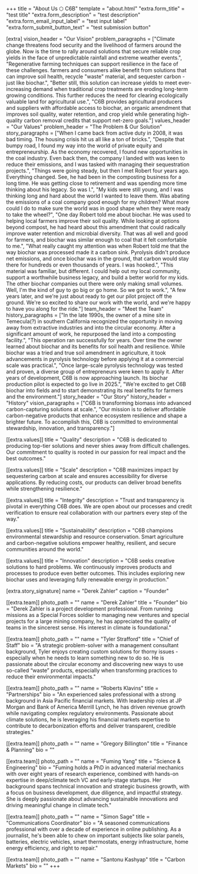+++
title = "About Us ⬡ C6B"
template = "about.html"
"extra.form_title" = "test title"
"extra.form_description" = "test description"
"extra.form_email_input_label" = "test input label"
"extra.form_submit_button_text" = "test submission button"

[extra]
vision_header = "Our Vision"
problem_paragraphs = ["Climate change threatens food security and the livelihood of farmers around the globe. Now is the time to rally around solutions that secure reliable crop yields in the face of unpredictable rainfall and extreme weather events.", "Regenerative farming techniques can support resilience in the face of these challenges. farmers and consumers alike benefit from solutions that can improve soil health, recycle \"waste\" material, and sequester carbon - just like biochar.", "Better still, this solution can increase yields to meet ever-increasing demand when traditional crop treatments are eroding long-term growing conditions. This further reduces the need for clearing ecologically valuable land for agricultural use.", "C6B provides agricultural producers and suppliers with affordable access to biochar, an organic amendment that improves soil quality, water retention, and crop yield while generating high-quality carbon removal credits that support net-zero goals."]
values_header = "Our Values"
problem_header = "The Problem &amp; Our Solution"
story_paragraphs = ["When I came back from active duty in 2008, it was bad timing. The housing crisis hit us all like a ton of bricks.", "Despite that bumpy road, I found my way into the world of private equity and entrepreneurship. As the economy recovered, I found new opportunities in the coal industry. Even back then, the company I landed with was keen to reduce their emissions, and I was tasked with managing their sequestration projects.", "Things were going steady, but then I met Robert four years ago. Everything changed. See, he had been in the composting business for a long time. He was getting close to retirement and was spending more time thinking about his legacy. So was I.", "My kids were still young, and I was thinking long and hard about the world I wanted to leave them. Was abating the emissions of a coal company good enough for my children? What more could I do to make sure the world was in good shape when they were ready to take the wheel?", "One day Robert told me about biochar. He was used to helping local farmers improve their soil quality. While looking at options beyond compost, he had heard about this amendment that could radically improve water retention and microbial diversity. That was all well and good for farmers, and biochar was similar enough to coal that it felt comfortable to me.", "What really caught my attention was when Robert told me that the way biochar was processed made it a carbon sink. Pyrolysis didn't produce net emissions, and once biochar was in the ground, that carbon would stay there for hundreds or even thousands of years. I was hooked.", "This material was familiar, but different. I could help out my local community, support a worthwhile business legacy, and build a better world for my kids. The other biochar companies out there were only making small volumes. Well, I'm the kind of guy to go big or go home. So we got to work.", "A few years later, and we're just about ready to get our pilot project off the ground. We're so excited to share our work with the world, and we're happy to have you along for the ride."]
team_header = "Meet the Team"
history_paragraphs = ["In the late 1990s, the owner of a mine site in Temecula(?) in southern California recognized the opportunity in moving away from extractive industries and into the circular economy. After a significant amount of work, he repurposed the land into a composting facility.", "This operation ran successfully for years. Over time the owner learned about biochar and its benefits for soil health and resilience. While biochar was a tried and true soil amendment in agriculture, it took advancements in pyrolysis technology before applying it at a commercial scale was practical.", "Once large-scale pyrolysis technology was tested and proven, a diverse group of entrepreneurs were keen to apply it. After years of development, C6B is now approaching launch. Its biochar production pilot is expected to go live in 2025.", "We're excited to get C6B biochar into fields and to start demonstrating its real benefits for farmers and the environment."]
story_header = "Our Story"
history_header = "History"
vision_paragraphs = ["C6B is transforming biomass into advanced carbon-capturing solutions at scale.", "Our mission is to deliver affordable carbon-negative products that enhance ecosystem resilience and shape a brighter future. To accomplish this, C6B is committed to environmental stewardship, innovation, and transparency."]

[[extra.values]]
title = "Quality"
description = "C6B is dedicated to producing top-tier solutions and never shies away from difficult challenges. Our commitment to quality is rooted in our passion for real impact and the best outcomes."

[[extra.values]]
title = "Scale"
description = "C6B maximizes impact by sequestering carbon at scale and ensures accessibility for diverse applications. By reducing costs, our products can deliver broad benefits while strengthening resilience."

[[extra.values]]
title = "Integrity"
description = "Trust and transparency is pivotal in everything C6B does. We are open about our processes and credit verification to ensure real collaboration with our partners every step of the way."

[[extra.values]]
title = "Sustainability"
description = "C6B champions environmental stewardship and resource conservation. Smart agriculture and carbon-negative solutions empower healthy, resilient, and secure communities around the world."

[[extra.values]]
title = "Innovation"
description = "C6B seeks creative solutions to hard problems. We continuously improves products and processes to produce even better outcomes. This includes exploring new biochar uses and leveraging fully renewable energy in production."

[extra.story_signature]
name = "Derek Zahler"
caption = "Founder"

[[extra.team]]
photo_path = ""
name = "Derek Zahler"
title = "Founder"
bio = "Derek Zahler is a project development professional. From running missions as a Special Forces soldier to managing new ventures and special projects for a large mining company, he has appreciated the quality of teams in the sincerest sense. His interest in climate is foundational."

[[extra.team]]
photo_path = ""
name = "Tyler Strafford"
title = "Chief of Staff"
bio = "A strategic problem-solver with a management consultant background, Tyler enjoys creating custom solutions for thorny issues - especially when he needs to learn something new to do so.  He is passionate about the circular economy and discovering new ways to use so-called “waste” products, especially when transforming practices to reduce their environmental impacts."

[[extra.team]]
photo_path = ""
name = "Roberts Klavins"
title = "Partnerships"
bio = "An experienced sales professional with a strong background in Asia Pacific financial markets. With leadership roles at JP Morgan and Bank of America Merrill Lynch, he has driven revenue growth while navigating complex regulatory environments. Passionate about climate solutions, he is leveraging his financial markets expertise to contribute to decarbonization efforts and deliver transparent, credible strategies."

[[extra.team]]
photo_path = ""
name = "Gregory Billington"
title = "Finance &amp; Planning"
bio = ""

[[extra.team]]
photo_path = ""
name = "Fuming Yang"
title = "Science &amp; Engineering"
bio = "Fuming holds a PhD in advanced material mechanics with over eight years of research experience, combined with hands-on expertise in deep/climate tech VC and early-stage startups. Her background spans technical innovation and strategic business growth, with a focus on business development, due diligence, and impactful strategy. She is deeply passionate about advancing sustainable innovations and driving meaningful change in climate tech."

[[extra.team]]
photo_path = ""
name = "Simon Sage"
title = "Communications Coordinator"
bio = "A seasoned communications professional with over a decade of experience in online publishing. As a journalist, he's been able to chew on important subjects like solar panels, batteries, electric vehicles, smart thermostats, energy infrastructure, home energy efficiency, and right to repair."

[[extra.team]]
photo_path = ""
name = "Santonu Kashyap"
title = "Carbon Markets"
bio = ""
+++
